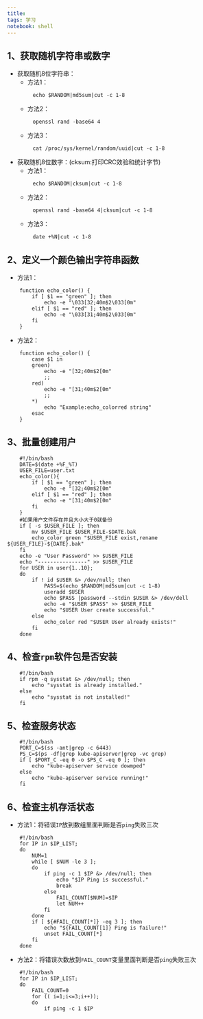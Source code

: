 ```yaml
---
title:  
tags: 学习
notebook: shell
---
```

## 1、获取随机字符串或数字
* 获取随机8位字符串：
    * 方法1：
    ```shell
         echo $RANDOM|md5sum|cut -c 1-8
    ```
    * 方法2：
    ```shell
         openssl rand -base64 4
    ```
    * 方法3：
    ```shell
         cat /proc/sys/kernel/random/uuid|cut -c 1-8
    ```
* 获取随机8位数字：(cksum:打印CRC效验和统计字节)
    * 方法1：
    ```shell
         echo $RANDOM|cksum|cut -c 1-8
    ```
    * 方法2：
    ```shell
         openssl rand -base64 4|cksum|cut -c 1-8
    ```
    * 方法3：
    ```shell
         date +%N|cut -c 1-8
    ```
## 2、定义一个颜色输出字符串函数
* 方法1：
```shell
    function echo_color() {
        if [ $1 == "green" ]; then
            echo -e "\033[32;40m$2\033[0m"
        elif [ $1 == "red" ]; then
            echo -e "\033[31;40m$2\033[0m"
        fi
    }
```
* 方法2：
```shell
    function echo_color() {
        case $1 in
        green)
            echo -e "[32;40m$2[0m"
            ;;
        red)
            echo -e "[31;40m$2[0m"
            ;;
        *)
            echo "Example:echo_colorred string"
        esac
    }
```
## 3、批量创建用户
```shell
    #!/bin/bash
    DATE=$(date +%F_%T)
    USER_FILE=user.txt
    echo_color(){
        if [ $1 == "green" ]; then
            echo -e "[32;40m$2[0m"
        elif [ $1 == "red" ]; then
            echo -e "[31;40m$2[0m"
        fi
    }
    #如果用户文件存在并且大小大于0就备份
    if [ -s $USER_FILE ]; then
        mv $USER_FILE $USER_FILE-$DATE.bak
        echo_color green "$USER_FILE exist,rename ${USER_FILE}-${DATE}.bak"
    fi
    echo -e "User Password" >> $USER_FILE
    echo "----------------" >> $USER_FILE
    for USER in user{1..10}; 
    do
        if ! id $USER &> /dev/null; then
            PASS=$(echo $RANDOM|md5sum|cut -c 1-8)
            useradd $USER
            echo $PASS |password --stdin $USER &> /dev/dell
            echo -e "$USER $PASS" >> $USER_FILE
            echo "$USER User create successful."
        else 
            echo_color red "$USER User already exists!"
        fi
    done 
```
## 4、检查`rpm`软件包是否安装
```shell
    #!/bin/bash
    if rpm -q sysstat &> /dev/null; then
        echo "sysstat is already installed."
    else
        echo "sysstat is not installed!"
    fi
```
## 5、检查服务状态
```shell
    #!/bin/bash
    PORT_C=$(ss -ant|grep -c 6443)
    PS_C=$(ps -df|grep kube-apiserver|grep -vc grep)
    if [ $PORT_C -eq 0 -o $PS_C -eq 0 ]; then
        echo "kube-apiserver service dowmped"
    else
        echo "kube-apiserver service running!"
    fi
```
## 6、检查主机存活状态
* 方法1：将错误`IP`放到数组里面判断是否`ping`失败三次
```shell
    #!/bin/bash
    for IP in $IP_LIST; 
    do
        NUM=1
        while [ $NUM -le 3 ];
        do
            if ping -c 1 $IP &> /dev/null; then
                echo "$IP Ping is successful."
                break
            else
                FAIL_COUNT[$NUM]=$IP
                let NUM++
            fi
        done
        if [ ${#FAIL_COUNT[*]} -eq 3 ]; then
            echo "${FAIL_COUNT[1]} Ping is failure!"
            unset FAIL_COUNT[*]
        fi
    done 
```
* 方法2：将错误次数放到`FAIL_COUNT`变量里面判断是否`ping`失败三次
```shell
    #!/bin/bash
    for IP in $IP_LIST;
    do
        FAIL_COUNT=0
        for (( i=1;i<=3;i++));
        do
            if ping -c 1 $IP 
```